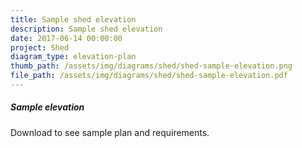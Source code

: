 ```yaml
---
title: Sample shed elevation
description: Sample shed elevation
date: 2017-06-14 00:00:00
project: Shed
diagram_type: elevation-plan
thumb_path: /assets/img/diagrams/shed/shed-sample-elevation.png
file_path: /assets/img/diagrams/shed/shed-sample-elevation.pdf
---
```

##### Sample elevation
Download to see sample plan and requirements.